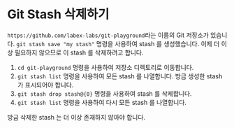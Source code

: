 # Git Stash 삭제하기

`https://github.com/labex-labs/git-playground`라는 이름의 Git 저장소가 있습니다. `git stash save "my stash"` 명령을 사용하여 stash 를 생성했습니다. 이제 더 이상 필요하지 않으므로 이 stash 를 삭제하려고 합니다.

1. `cd git-playground` 명령을 사용하여 저장소 디렉토리로 이동합니다.
2. `git stash list` 명령을 사용하여 모든 stash 를 나열합니다. 방금 생성한 stash 가 표시되어야 합니다.
3. `git stash drop stash@{0}` 명령을 사용하여 stash 를 삭제합니다.
4. `git stash list` 명령을 사용하여 다시 모든 stash 를 나열합니다.

방금 삭제한 stash 는 더 이상 존재하지 않아야 합니다.

